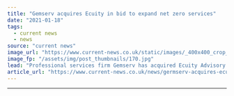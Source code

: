 ```yaml
---
title: "Gemserv acquires Ecuity in bid to expand net zero services"
date: "2021-01-18"
tags: 
  - current news
  - news
source: "current news"
image_url: "https://www.current-news.co.uk/static/images/_400x400_crop_center-center/Ecuity-Gemserv-800x400-image-Gemserv.jpg"
image_fp: "/assets/img/post_thumbnails/170.jpg"
lead: "​Professional services firm Gemserv has acquired Ecuity Advisory as it looks to expand its services for its clients looking to support the transition to net zero."
article_url: "https://www.current-news.co.uk/news/germserv-acquires-ecuity-in-bid-to-expand-net-zero-services?utm_source=rss-feeds&utm_medium=rss&utm_campaign=rss"
---
```


---
